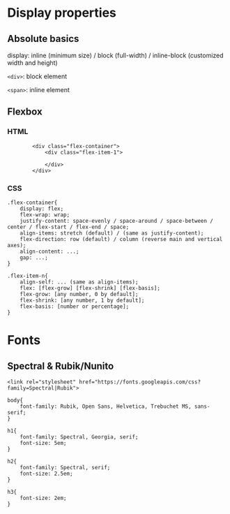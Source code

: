 # Display properties

## Absolute basics

display: inline (minimum size) / block (full-width) / inline-block (customized width and height)

`<div>`: block element

`<span>`: inline element

## Flexbox

### HTML
```
		<div class="flex-container">
			<div class="flex-item-1">

			</div>
		</div>
```

### CSS

	.flex-container{
		display: flex;
		flex-wrap: wrap;
		justify-content: space-evenly / space-around / space-between / center / flex-start / flex-end / space;
		align-items: stretch (default) / (same as justify-content);
		flex-direction: row (default) / column (reverse main and vertical axes);
		align-content: ...;
		gap: ...;
	}

	.flex-item-n{
		align-self: ... (same as align-items);
		flex: [flex-grow] [flex-shrink] [flex-basis];
		flex-grow: [any number, 0 by default];
		flex-shrink: [any number, 1 by default];
		flex-basis: [number or percentage];
	}

# Fonts

## Spectral & Rubik/Nunito

	<link rel="stylesheet" href="https://fonts.googleapis.com/css?family=Spectral|Rubik">

```
body{
	font-family: Rubik, Open Sans, Helvetica, Trebuchet MS, sans-serif;
}

h1{
	font-family: Spectral, Georgia, serif;
	font-size: 5em;
}

h2{
	font-family: Spectral, serif;
	font-size: 2.5em;
}

h3{
	font-size: 2em;
}
```
